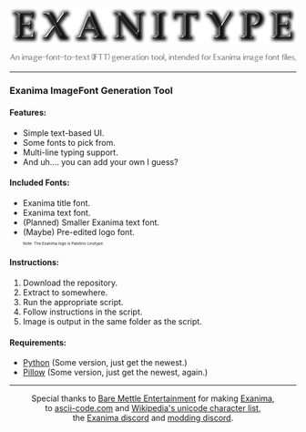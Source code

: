 <p align="center"><img src="https://github.com/YewYew/Exanitype/blob/main/samples/exanitype_title.png"/></p>
<p align="center"><img src="https://github.com/YewYew/Exanitype/blob/main/samples/exanitype_subtitle.png"/></p>
<hr>
<h3>Exanima ImageFont Generation Tool</h3>
<h4>Features:</h4>
<ul>
  <li>Simple text-based UI.</li>
  <li>Some fonts to pick from.</li>
  <li>Multi-line typing support.</li>
  <li>And uh.... you can add your own I guess?</li>
</ul>
<h4>Included Fonts:</h4>
<ul>
  <li>Exanima title font.</li>
  <li>Exanima text font.</li>
  <li>(Planned) Smaller Exanima text font.</li>
  <li>(Maybe) Pre-edited logo font.</li>
  <small><small><small><small>Note: The Exanima logo is Palotino Linotype.</small></small></small></small>
</ul>
<h4>Instructions:</h4>
<ol>
  <li>Download the repository.</li>
  <li>Extract to somewhere.</li>
  <li>Run the appropriate script.</li>
  <li>Follow instructions in the script.</li>
  <li>Image is output in the same folder as the script.</li>
</ol>
<h4>Requirements:</h4>
<ul>
  <li><a href="https://www.python.org/">Python</a> (Some version, just get the newest.)</li>
  <li><a href="https://pypi.org/project/Pillow/">Pillow</a> (Some version, just get the newest, again.)</li>
</ul>
<hr>
<p align="center">
Special thanks to <a href="https://www.baremettle.com/">Bare Mettle Entertainment</a> for making <a href="https://store.steampowered.com/app/362490/Exanima/">Exanima</a>,<br>
to <a href=https://www.ascii-code.com/>ascii-code.com</a> and <a href=https://en.wikipedia.org/wiki/List_of_Unicode_characters>Wikipedia's unicode character list</a>,<br>
the <a href="https://discord.gg/urAMNZBVMz">Exanima discord</a> and <a href="https://discord.gg/DVwrg2Vpqc">modding discord</a>.<br>
</p>

